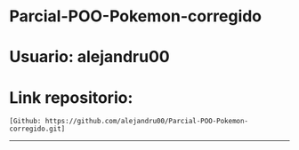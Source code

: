 # Parcial-POO-Pokemon-corregido
# Usuario: alejandru00
# Link repositorio: 
    [Github: https://github.com/alejandru00/Parcial-POO-Pokemon-corregido.git]

****************
